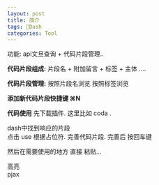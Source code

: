 ```yaml
---
layout: post
title: 简介
tags: Dash
categories: Tool
---
```

功能: api文旦查询 + 代码片段管理..

 


**代码片段组成:**
片段名 + 附加留言 + 标签 + 主体 ….




**代码片段管理:**
按照片段名浏览
按照标签浏览





**添加新代码片段快捷键 ⌘N**




**代码使用**
先下载插件. 
这里比如 coda .


dash中找到响应的片段  
点击 use
根据占位符.  完善代码片段.
完善后 按回车键 

然后在需要使用的地方 直接 粘贴…










高亮  
pjax



































